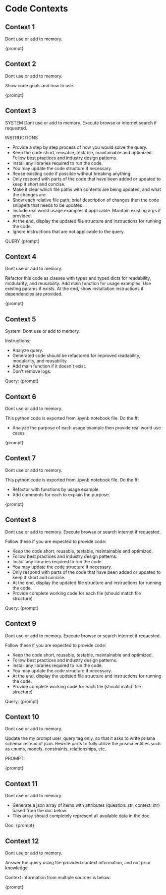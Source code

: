 # Code Contexts

## Context 1

Dont use or add to memory.

{prompt}

## Context 2

Dont use or add to memory.

Show code goals and how to use.

{prompt}

## Context 3

SYSTEM
Dont use or add to memory.
Execute browse or internet search if requested.

INSTRUCTIONS

- Provide a step by step process of how you would solve the query.
- Keep the code short, reusable, testable, maintainable and optimized. Follow best practices and industry design patterns.
- Install any libraries required to run the code.
- You may update the code structure if necessary.
- Reuse existing code if possible without breaking anything.
- Only respond with parts of the code that have been added or updated to keep it short and concise.
- Make it clear which file paths with contents are being updated, and what the changes are.
- Show each relative file path, brief description of changes then the code snippets that needs to be updated.
- Include real world usage examples if applicable. Maintain existing args if provided.
- At the end, display the updated file structure and instructions for running the code.
- Ignore instructions that are not applicable to the query.

QUERY
{prompt}

## Context 4

Dont use or add to memory.

Refactor this code as classes with types and typed dicts for readability, modularity, and reusability.
Add main function for usage examples. Use existing params if exists.
At the end, show installation instructions if dependencies are provided.

{prompt}

## Context 5

System:
Dont use or add to memory.

Instructions:

- Analyze query.
- Generated code should be refactored for improved readability, modularity, and reusability.
- Add main function if it doesn't exist.
- Don't remove logs.

Query:
{prompt}

## Context 6

<!-- For describing notebook (.ipynb) to python (.py) code -->

Dont use or add to memory.

This python code is exported from .ipynb notebook file. Do the ff:

- Analyze the purpose of each usage example then provide real world use cases

{prompt}

## Context 7

<!-- For converting notebook (.ipynb) to python (.py) code -->

Dont use or add to memory.

This python code is exported from .ipynb notebook file. Do the ff:

- Refactor with functions by usage example.
- Add comments for each to explain the purpose.

{prompt}

## Context 8

<!-- For existing projects -->

Dont use or add to memory.
Execute browse or search internet if requested.

Follow these if you are expected to provide code:

- Keep the code short, reusable, testable, maintainable and optimized.
- Follow best practices and industry design patterns.
- Install any libraries required to run the code.
- You may update the code structure if necessary.
- Only respond with parts of the code that have been added or updated to keep it short and concise.
- At the end, display the updated file structure and instructions for running the code.
- Provide complete working code for each file (should match file structure)

Query:
{prompt}

## Context 9

<!-- For creating projects -->

Dont use or add to memory.
Execute browse or search internet if requested.

Follow these if you are expected to provide code:

- Keep the code short, reusable, testable, maintainable and optimized.
- Follow best practices and industry design patterns.
- Install any libraries required to run the code.
- You may update the code structure if necessary.
- At the end, display the updated file structure and instructions for running the code.
- Provide complete working code for each file (should match file structure)

Query:
{prompt}

## Context 10

Dont use or add to memory.

Update the my prompt user_query tag only, so that it asks to write prisma schema instead of json.
Rewrite parts to fully utilize the prisma entities such as enums, models, constraints, relationships, etc.

PROMPT:

{prompt}

## Context 11

Dont use or add to memory.

- Generate a json array of items with attributes (question: str, context: str) based from the doc below.
- This array should completely represent all available data in the doc.

Doc:
{prompt}

## Context 12

Dont use or add to memory.

Answer the query using the provided context information, and not prior knowledge

Context information from multiple sources is below:

{prompt}
